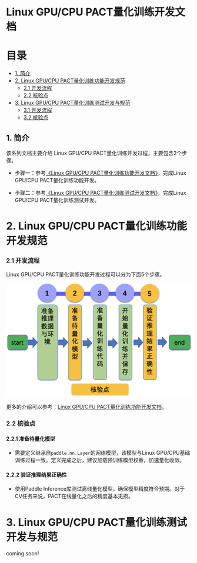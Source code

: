# Linux GPU/CPU PACT量化训练开发文档

# 目录

- [1. 简介](#1)
- [2. Linux GPU/CPU PACT量化训练功能开发规范](#2)
    - [2.1 开发流程](#2.1)
    - [2.2 核验点](#2.2)
- [3. Linux GPU/CPU PACT量化训练测试开发与规范](#3)
    - [3.1 开发流程](#3.1)
    - [3.2 核验点](#3.2)


<a name="1"></a>

## 1. 简介

该系列文档主要介绍 Linux GPU/CPU PACT量化训练开发过程，主要包含2个步骤。


- 步骤一：参考[《Linux GPU/CPU PACT量化训练功能开发文档》](./train_pact_infer_python.md)，完成Linux GPU/CPU PACT量化训练功能开发。

- 步骤二：参考[《Linux GPU/CPU PACT量化训练测试开发文档》](./test_train_pact_infer_python.md)，完成Linux GPU/CPU PACT量化训练测试开发。


<a name="2"></a>

# 2. Linux GPU/CPU PACT量化训练功能开发规范

<a name="2.1"></a>

### 2.1 开发流程

Linux GPU/CPU PACT量化训练功能开发过程可以分为下面5个步骤。

<div align="center">
    <img src="../images/quant_aware_training_guide.png" width="800">
</div>


更多的介绍可以参考：[Linux GPU/CPU PACT量化训练功能开发文档](././train_pact_infer_python.md)。

<a name="2.2"></a>

### 2.2 核验点

#### 2.2.1 准备待量化模型

* 需要定义继承自`paddle.nn.Layer`的网络模型，该模型与Linux GPU/CPU基础训练过程一致。定义完成之后，建议加载预训练模型权重，加速量化收敛。

#### 2.2.2 验证推理结果正确性

* 使用Paddle Inference库测试离线量化模型，确保模型精度符合预期。对于CV任务来说，PACT在线量化之后的精度基本无损。

<a name="3"></a>

# 3. Linux GPU/CPU PACT量化训练测试开发与规范

coming soon!
